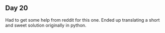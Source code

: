 ## Day 20

Had to get some help from reddit for this one. Ended up translating a short and sweet solution originally in python.